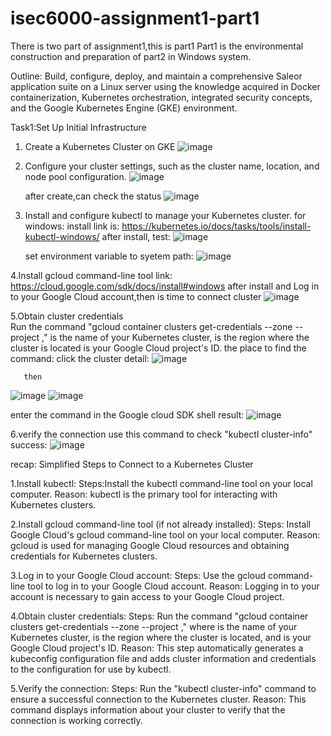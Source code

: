 # isec6000-assignment1-part1
There is two part of assignment1,this is part1 
Part1 is the environmental construction and preparation of part2 in Windows system.

Outline: Build, configure, deploy, and maintain a comprehensive Saleor application suite on a Linux server using the knowledge acquired in Docker containerization, Kubernetes orchestration, integrated security concepts, and the Google Kubernetes Engine (GKE) environment.

Task1:Set Up Initial Infrastructure 
1. Create a Kubernetes Cluster on GKE
   ![image](https://github.com/armhigher/isec6000-assignment1-part1/assets/130580265/4e143a76-8813-4caa-955b-c1456b0aeeda)
   
3. Configure your cluster settings, such as the cluster name, location, and node pool configuration.
   ![image](https://github.com/armhigher/isec6000-assignment1-part1/assets/130580265/b9e8e2db-7841-4cf0-8db5-fdd11ac993f3)
   
   after create,can check the status
   ![image](https://github.com/armhigher/isec6000-assignment1-part1/assets/130580265/d1ca386e-639e-41bc-ab45-8d36dad80eab)
   
4. Install and configure kubectl to manage your Kubernetes cluster.
   for windows: install link is: 
   https://kubernetes.io/docs/tasks/tools/install-kubectl-windows/
 after install, test:
   ![image](https://github.com/armhigher/isec6000-assignment1-part1/assets/130580265/95d37a56-a2f1-4d52-8da3-f23f8f4e07b2)
   
    set environment variable to syetem path:
   ![image](https://github.com/armhigher/isec6000-assignment1-part1/assets/130580265/c1bcd297-1a45-4ebe-905c-eb4bf0589999)
   
4.Install gcloud command-line tool
   link: https://cloud.google.com/sdk/docs/install#windows
   after install and Log in to your Google Cloud account,then is time to connect cluster 
   ![image](https://github.com/armhigher/isec6000-assignment1-part1/assets/130580265/638d9cb2-0471-46d4-a4b5-79524fa40d39)

5.Obtain cluster credentials  
   Run the command "gcloud container clusters get-credentials <cluster-name> --zone <cluster-zone> --project <project-id>," 
           <cluster-name> is the name of your Kubernetes cluster, 
           <cluster-zone> is the region where the cluster is located
           <project-id> is your Google Cloud project's ID.
   the place to find the command:
       click the cluster detail:
       ![image](https://github.com/armhigher/isec6000-assignment1-part1/assets/130580265/7257b710-8dfb-4c85-9ab2-cb0a2c6d730b)

       then
![image](https://github.com/armhigher/isec6000-assignment1-part1/assets/130580265/dcf3f8dd-cb83-412d-adc6-1e2117ea7bb3)
![image](https://github.com/armhigher/isec6000-assignment1-part1/assets/130580265/025dd936-377a-4f5f-9d09-2fdca44d9883)

   enter the command in the   Google cloud SDK shell
   result:
      ![image](https://github.com/armhigher/isec6000-assignment1-part1/assets/130580265/d17845c9-80ce-4ee5-a4c4-a51a010e99b8)

6.verify the connection
   use this command to check "kubectl cluster-info"   
   success:
   ![image](https://github.com/armhigher/isec6000-assignment1-part1/assets/130580265/fa1b5436-4d33-4707-95e5-0c80fc4c3091)


recap:
Simplified Steps to Connect to a Kubernetes Cluster

1.Install kubectl:
        Steps:Install the kubectl command-line tool on your local computer.
        Reason: kubectl is the primary tool for interacting with Kubernetes clusters.

2.Install gcloud command-line tool (if not already installed):
        Steps: Install Google Cloud's gcloud command-line tool on your local computer. 
        Reason: gcloud is used for managing Google Cloud resources and obtaining credentials for Kubernetes clusters.

3.Log in to your Google Cloud account: 
        Steps: Use the gcloud command-line tool to log in to your Google Cloud account.
        Reason: Logging in to your account is necessary to gain access to your Google Cloud project.

4.Obtain cluster credentials:
        Steps: Run the command "gcloud container clusters get-credentials <cluster-name> --zone <cluster-zone> --project <project-id>," where <cluster-name> is the name of your Kubernetes cluster, <cluster-zone> is the region where the cluster is located, and <project-id> is your Google Cloud project's ID.
        Reason: This step automatically generates a kubeconfig configuration file and adds cluster information and credentials to the configuration for use by kubectl.

5.Verify the connection:
        Steps: Run the "kubectl cluster-info" command to ensure a successful connection to the Kubernetes cluster.
        Reason: This command displays information about your cluster to verify that the connection is working correctly.


